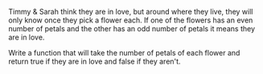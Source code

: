 Timmy & Sarah think they are in love, but around where they live, they will only
know once they pick a flower each. If one of the flowers has an even number of
petals and the other has an odd number of petals it means they are in love.

Write a function that will take the number of petals of each flower and return
true if they are in love and false if they aren't.
